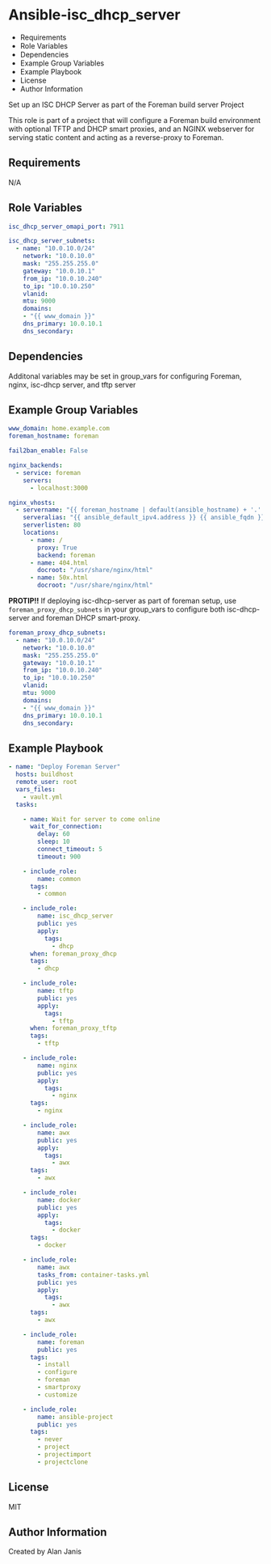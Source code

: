 # Ansible-isc_dhcp_server

<!-- MarkdownTOC -->

- Requirements
- Role Variables
- Dependencies
- Example Group Variables
- Example Playbook
- License
- Author Information

<!-- /MarkdownTOC -->

Set up an ISC DHCP Server as part of the Foreman build server Project

This role is part of a project that will configure a Foreman build environment with optional TFTP and DHCP smart proxies, and an NGINX webserver for serving static content and acting as a reverse-proxy to Foreman.

## Requirements

N/A

## Role Variables
```yaml
isc_dhcp_server_omapi_port: 7911

isc_dhcp_server_subnets:
  - name: "10.0.10.0/24"
    network: "10.0.10.0"
    mask: "255.255.255.0"
    gateway: "10.0.10.1"
    from_ip: "10.0.10.240"
    to_ip: "10.0.10.250"
    vlanid:
    mtu: 9000
    domains:
    - "{{ www_domain }}"
    dns_primary: 10.0.10.1
    dns_secondary:

```

## Dependencies

Additonal variables may be set in group_vars for configuring Foreman, nginx, isc-dhcp server, and tftp server


## Example Group Variables
```yaml
www_domain: home.example.com
foreman_hostname: foreman

fail2ban_enable: False

nginx_backends:
  - service: foreman
    servers:
      - localhost:3000

nginx_vhosts:
  - servername: "{{ foreman_hostname | default(ansible_hostname) + '.' + www_domain | default(ansible_domain) }}"
    serveralias: "{{ ansible_default_ipv4.address }} {{ ansible_fqdn }}"
    serverlisten: 80
    locations:
      - name: /
        proxy: True
        backend: foreman
      - name: 404.html
        docroot: "/usr/share/nginx/html"
      - name: 50x.html
        docroot: "/usr/share/nginx/html"
```

**PROTIP!!** If deploying isc-dhcp-server as part of foreman setup, use ```foreman_proxy_dhcp_subnets``` in your group_vars to configure both isc-dhcp-server and foreman DHCP smart-proxy.

```yaml
foreman_proxy_dhcp_subnets:
  - name: "10.0.10.0/24"
    network: "10.0.10.0"
    mask: "255.255.255.0"
    gateway: "10.0.10.1"
    from_ip: "10.0.10.240"
    to_ip: "10.0.10.250"
    vlanid:
    mtu: 9000
    domains:
    - "{{ www_domain }}"
    dns_primary: 10.0.10.1
    dns_secondary:
```


## Example Playbook
```yaml
- name: "Deploy Foreman Server"
  hosts: buildhost
  remote_user: root
  vars_files:
    - vault.yml
  tasks:

    - name: Wait for server to come online
      wait_for_connection:
        delay: 60
        sleep: 10
        connect_timeout: 5
        timeout: 900

    - include_role:
        name: common
      tags:
        - common

    - include_role:
        name: isc_dhcp_server
        public: yes
        apply:
          tags:
            - dhcp
      when: foreman_proxy_dhcp
      tags:
        - dhcp

    - include_role:
        name: tftp
        public: yes
        apply:
          tags:
            - tftp
      when: foreman_proxy_tftp
      tags:
        - tftp

    - include_role:
        name: nginx
        public: yes
        apply:
          tags:
            - nginx
      tags:
        - nginx

    - include_role:
        name: awx
        public: yes
        apply:
          tags:
            - awx
      tags:
        - awx

    - include_role:
        name: docker
        public: yes
        apply:
          tags:
            - docker
      tags:
        - docker

    - include_role:
        name: awx
        tasks_from: container-tasks.yml
        public: yes
        apply:
          tags:
            - awx
      tags:
        - awx

    - include_role:
        name: foreman
        public: yes
      tags:
        - install
        - configure
        - foreman
        - smartproxy
        - customize

    - include_role:
        name: ansible-project
        public: yes
      tags:
        - never
        - project
        - projectimport
        - projectclone
```

## License

MIT

## Author Information

Created by Alan Janis
